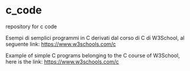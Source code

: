 # c_code
repository for c code

Esempi di semplici programmi in C derivati dal corso
di C di W3School, al seguente link:
https://www.w3schools.com/c

Example of simple C programs belonging to the C course
of W3School, here is the link:
https://www.w3schools.com/c
